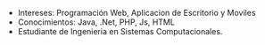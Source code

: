 - Intereses: Programación Web, Aplicacion de Escritorio y Moviles
- Conocimientos: Java, .Net, PHP, Js, HTML
- Estudiante de Ingenieria en Sistemas Computacionales.

<!---
LuisFelipeGomez2107/LuisFelipeGomez2107 is a ✨ special ✨ repository because its `README.md` (this file) appears on your GitHub profile.
You can click the Preview link to take a look at your changes.
--->

